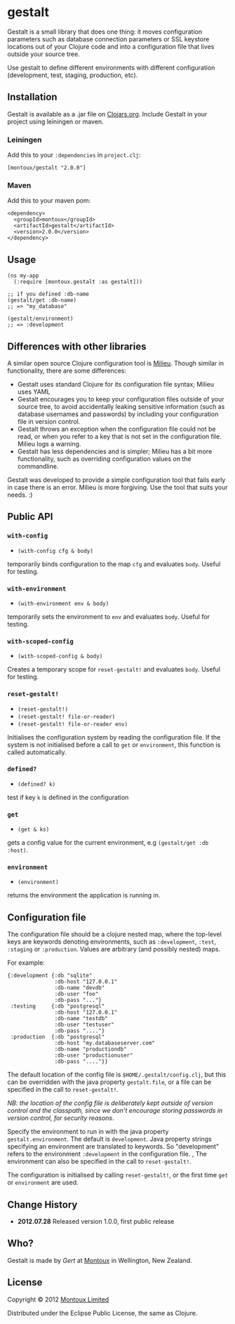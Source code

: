 # gestalt

Gestalt is a small library that does one thing: it moves configuration parameters such as database connection parameters or SSL keystore locations out of your Clojure code and into a configuration file that lives outside your source tree.

Use gestalt to define different environments with different configuration (development, test, staging, production, etc).

## Installation
Gestalt is available as a .jar file on [Clojars.org](https://clojars.org/montoux/gestalt). Include Gestalt in your project using leiningen or maven.

### Leiningen
Add this to your `:dependencies` in `project.clj`:

    [montoux/gestalt "2.0.0"]

### Maven
Add this to your maven pom:

    <dependency>
      <groupId>montoux</groupId>
      <artifactId>gestalt</artifactId>
      <version>2.0.0</version>
    </dependency>
    

## Usage

    (ns my-app
      (:require [montoux.gestalt :as gestalt]))

    ;; if you defined :db-name
    (gestalt/get :db-name)
    ;; => "my_database"

    (gestalt/environment)
    ;; => :development

## Differences with other libraries

A similar open source Clojure configuration tool is [Milieu](https://github.com/drakerlabs/milieu). Though similar in functionality, there are some differences:

 * Gestalt uses standard Clojure for its configuration file syntax; Milieu uses YAML
 * Gestalt encourages you to keep your configuration files outside of your source tree, to avoid accidentally leaking sensitive information (such as database usernames and passwords) by including your configuration file in version control.
 * Gestalt throws an exception when the configuration file could not be read, or when you refer to a key that is not set in the configuration file. Milieu logs a warning.
 * Gestalt has less dependencies and is simpler; Milieu has a bit more functionality, such as overriding configuration values on the commandline.

Gestalt was developed to provide a simple configuration tool that fails early in case there is an error. Milieu is more forgiving. Use the tool that suits your needs. :)



## Public API

### `with-config`
 * `(with-config cfg & body)`

temporarily binds configuration to the map `cfg` and evaluates `body`. Useful for testing.

### `with-environment`
 * `(with-environment env & body)`

temporarily sets the environment to `env` and evaluates `body`. Useful for testing.

### `with-scoped-config`
 * `(with-scoped-config & body)`

Creates a temporary scope for `reset-gestalt!` and evaluates `body`. Useful for testing.

### `reset-gestalt!`
 * `(reset-gestalt!)`
 * `(reset-gestalt! file-or-reader)`
 * `(reset-gestalt! file-or-reader env)`

Initialises the configuration system by reading the configuration file. If the system is not initialised before a call to `get` or `environment`, this function is called automatically.

### `defined?`
 * `(defined? k)`

test if key `k` is defined in the configuration

### `get`
 * `(get & ks)`

gets a config value for the current environment, e.g `(gestalt/get :db :host)`.

### `environment`
 * `(environment)`

returns the environment the application is running in.

## Configuration file

The configuration file should be a clojure nested map, where the
top-level keys are keywords denoting environments, such
as `:development`, `:test`, `:staging` or `:production`. Values are arbitrary (and possibly nested)
maps.

For example:

    {:development {:db "sqlite"
                   :db-host "127.0.0.1"
                   :db-name "devdb"
                   :db-user "foo"
                   :db-pass "..."}
     :testing     {:db "postgresql"
                   :db-host "127.0.0.1"
                   :db-name "testdb"
                   :db-user "testuser"
                   :db-pass "...."}
     :production  {:db "postgresql"
                   :db-host "my.databaseserver.com"
                   :db-name "productiondb"
                   :db-user "productionuser"
                   :db-pass "...."}}



The default location of the config file is `$HOME/.gestalt/config.clj`,
but this can be overridden with the java property
`gestalt.file`, or a file can be specified in the call to `reset-gestalt!`.

*NB: the location of the config file is deliberately kept outside of
version control and the classpath, since we don't encourage storing
passwords in version control, for security reasons.*

Specify the environment to run in with the java property
`gestalt.environment`. The default is `development`. Java property strings specifying an environment are translated to keywords. So "development" refers to the environment `:development` in the configuration file. , The environment can also be specified in the call to `reset-gestalt!`.

The configuration is initialised by calling `reset-gestalt!`, or the
first time `get` or `environment` are used.

## Change History

 * __2012.07.28__ Released version 1.0.0, first public release

## Who?

Gestalt is made by _Gert_ at [Montoux](http://montoux.com) in Wellington, New Zealand.

## License

Copyright © 2012 [Montoux Limited](http://montoux.com)

Distributed under the Eclipse Public License, the same as Clojure.
